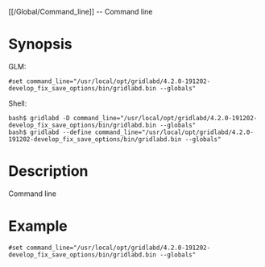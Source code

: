 [[/Global/Command_line]] -- Command line

# Synopsis
GLM:
~~~
#set command_line="/usr/local/opt/gridlabd/4.2.0-191202-develop_fix_save_options/bin/gridlabd.bin --globals"
~~~
Shell:
~~~
bash$ gridlabd -D command_line="/usr/local/opt/gridlabd/4.2.0-191202-develop_fix_save_options/bin/gridlabd.bin --globals"
bash$ gridlabd --define command_line="/usr/local/opt/gridlabd/4.2.0-191202-develop_fix_save_options/bin/gridlabd.bin --globals"
~~~

# Description

Command line

# Example

~~~
#set command_line="/usr/local/opt/gridlabd/4.2.0-191202-develop_fix_save_options/bin/gridlabd.bin --globals"
~~~
